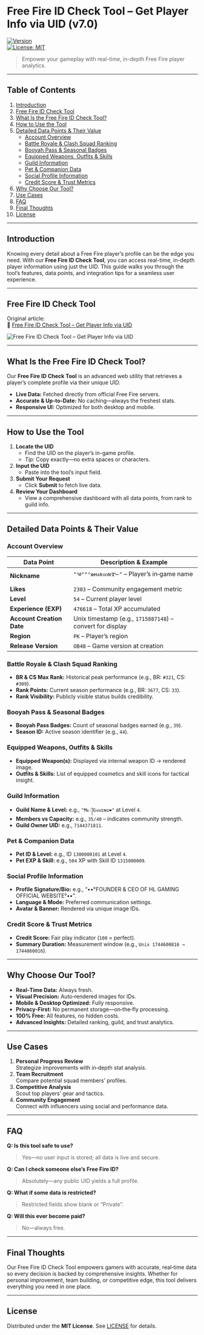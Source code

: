 # Free Fire ID Check Tool – Get Player Info via UID (v7.0)

[![Version](https://img.shields.io/badge/version-7.0-blue.svg)](https://github.com/yourusername/free-fire-id-check)  
[![License: MIT](https://img.shields.io/badge/License-MIT-yellow.svg)](LICENSE)

> Empower your gameplay with real-time, in-depth Free Fire player analytics.

---

## Table of Contents

1. [Introduction](#introduction)  
2. [Free Fire ID Check Tool
](#backlink--preview)  
3. [What Is the Free Fire ID Check Tool?](#what-is-the-free-fire-id-check-tool)  
4. [How to Use the Tool](#how-to-use-the-tool)  
5. [Detailed Data Points & Their Value](#detailed-data-points--their-value)  
   - [Account Overview](#account-overview)  
   - [Battle Royale & Clash Squad Ranking](#battle-royale--clash-squad-ranking)  
   - [Booyah Pass & Seasonal Badges](#booyah-pass--seasonal-badges)  
   - [Equipped Weapons, Outfits & Skills](#equipped-weapons-outfits--skills)  
   - [Guild Information](#guild-information)  
   - [Pet & Companion Data](#pet--companion-data)  
   - [Social Profile Information](#social-profile-information)  
   - [Credit Score & Trust Metrics](#credit-score--trust-metrics)  
6. [Why Choose Our Tool?](#why-choose-our-tool)  
7. [Use Cases](#use-cases)  
8. [FAQ](#faq)  
9. [Final Thoughts](#final-thoughts)  
10. [License](#license)  

---

## Introduction

Knowing every detail about a Free Fire player’s profile can be the edge you need. With our **Free Fire ID Check Tool**, you can access real-time, in-depth player information using just the UID. This guide walks you through the tool’s features, data points, and integration tips for a seamless user experience.

---

## Free Fire ID Check Tool

Original article:  
🔗 [Free Fire ID Check Tool – Get Player Info via UID](https://www.hlgamingofficial.com/2025/04/free-fire-id-check-tool-get-player-info.html)

![Free Fire ID Check Tool – Get Player Info via UID](https://blogger.googleusercontent.com/img/b/R29vZ2xl/AVvXsEiEElZkDL64uMxyRqMEIGrKOmHEOmBdaMPq5fTsIJ3lP0DyIIpS8E_C7eIfhRc-WCL39rQR6SpXSHQsv2w4P_N1MCTsTeuRh4ey_M2yALzT1GbfZ8LLlsyILz76aJ11PLzzlkkp79SRLipkmNLXwCi7QylZArET262zg9UJIkYZgRAqdwd6b-LI8as0nE4/s640-h358/1744810197938.png)

---

## What Is the Free Fire ID Check Tool?

Our **Free Fire ID Check Tool** is an advanced web utility that retrieves a player’s complete profile via their unique UID.  
- **Live Data:** Fetched directly from official Free Fire servers.  
- **Accurate & Up‑to‑Date:** No caching—always the freshest stats.  
- **Responsive UI:** Optimized for both desktop and mobile.

---

## How to Use the Tool

1. **Locate the UID**  
   - Find the UID on the player’s in-game profile.  
   - _Tip:_ Copy exactly—no extra spaces or characters.  
2. **Input the UID**  
   - Paste into the tool’s input field.  
3. **Submit Your Request**  
   - Click **Submit** to fetch live data.  
4. **Review Your Dashboard**  
   - View a comprehensive dashboard with all data points, from rank to guild info.

---

## Detailed Data Points & Their Value

### Account Overview

| Data Point              | Description & Example                                    |
|-------------------------|-----------------------------------------------------------|
| **Nickname**            | `"༄ᴾᴿᴼ✿ʜᴀʀᴏᴏɴ࿐"` – Player’s in‑game name                 |
| **Likes**               | `2303` – Community engagement metric                     |
| **Level**               | `54` – Current player level                              |
| **Experience (EXP)**    | `476618` – Total XP accumulated                          |
| **Account Creation Date** | Unix timestamp (e.g., `1715887148`) – convert for display |
| **Region**              | `PK` – Player’s region                                    |
| **Release Version**     | `OB48` – Game version at creation                        |

### Battle Royale & Clash Squad Ranking

- **BR & CS Max Rank:** Historical peak performance (e.g., BR: `#321`, CS: `#309`).  
- **Rank Points:** Current season performance (e.g., BR: `3677`, CS: `33`).  
- **Rank Visibility:** Publicly visible status builds credibility.

### Booyah Pass & Seasonal Badges

- **Booyah Pass Badges:** Count of seasonal badges earned (e.g., `39`).  
- **Season ID:** Active season identifier (e.g., `44`).

### Equipped Weapons, Outfits & Skills

- **Equipped Weapon(s):** Displayed via internal weapon ID → rendered image.  
- **Outfits & Skills:** List of equipped cosmetics and skill icons for tactical insight.

### Guild Information

- **Guild Name & Level:** e.g., `"Mᴋ᭄Gᴀᴍɪɴɢ❤︎"` at Level `4`.  
- **Members vs Capacity:** e.g., `35/40` – indicates community strength.  
- **Guild Owner UID:** e.g., `7144371811`.

### Pet & Companion Data

- **Pet ID & Level:** e.g., ID `1300000101` at Level `4`.  
- **Pet EXP & Skill:** e.g., `504` XP with Skill ID `1315000009`.

### Social Profile Information

- **Profile Signature/Bio:** e.g., “••°FOUNDER & CEO OF HL GAMING OFFICIAL WEBSITE°••”.  
- **Language & Mode:** Preferred communication settings.  
- **Avatar & Banner:** Rendered via unique image IDs.

### Credit Score & Trust Metrics

- **Credit Score:** Fair play indicator (`100` = perfect).  
- **Summary Duration:** Measurement window (e.g., `Unix 1744600816 → 1744860016`).

---

## Why Choose Our Tool?

- **Real‑Time Data:** Always fresh.  
- **Visual Precision:** Auto‑rendered images for IDs.  
- **Mobile & Desktop Optimized:** Fully responsive.  
- **Privacy‑First:** No permanent storage—on‑the‑fly processing.  
- **100% Free:** All features, no hidden costs.  
- **Advanced Insights:** Detailed ranking, guild, and trust analytics.

---

## Use Cases

1. **Personal Progress Review**  
   Strategize improvements with in‑depth stat analysis.  
2. **Team Recruitment**  
   Compare potential squad members’ profiles.  
3. **Competitive Analysis**  
   Scout top players’ gear and tactics.  
4. **Community Engagement**  
   Connect with influencers using social and performance data.

---

## FAQ

**Q: Is this tool safe to use?**  
> Yes—no user input is stored; all data is live and secure.

**Q: Can I check someone else’s Free Fire ID?**  
> Absolutely—any public UID yields a full profile.

**Q: What if some data is restricted?**  
> Restricted fields show blank or “Private”.

**Q: Will this ever become paid?**  
> No—always free.

---

## Final Thoughts

Our Free Fire ID Check Tool empowers gamers with accurate, real‑time data so every decision is backed by comprehensive insights. Whether for personal improvement, team building, or competitive edge, this tool delivers everything you need in one place.

---

## License

Distributed under the **MIT License**. See [LICENSE](LICENSE) for details.
